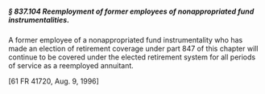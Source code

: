 ##### § 837.104 Reemployment of former employees of nonappropriated fund instrumentalities. #####

A former employee of a nonappropriated fund instrumentality who has made an election of retirement coverage under part 847 of this chapter will continue to be covered under the elected retirement system for all periods of service as a reemployed annuitant.

[61 FR 41720, Aug. 9, 1996]